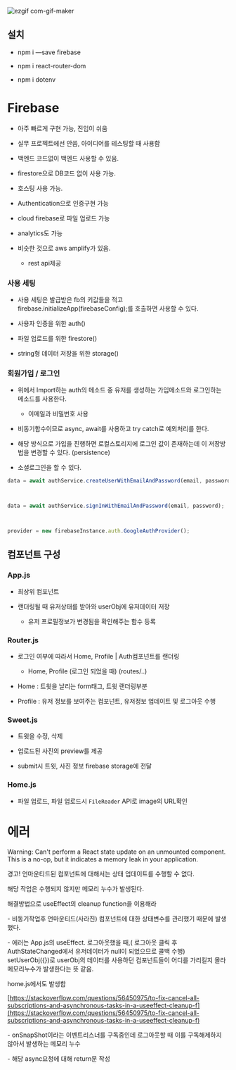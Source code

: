 ![ezgif com-gif-maker](https://user-images.githubusercontent.com/55486644/108703566-2266e680-754e-11eb-89aa-b6a754147f29.gif)



## 설치

- npm i —save firebase

- npm i react-router-dom

- npm i dotenv



# Firebase



- 아주 빠르게 구현 가능, 진입이 쉬움

- 실무 프로젝트에선 안씀, 아이디어를 테스팅할 때 사용함

- 백엔드 코드없이 백엔드 사용할 수 있음.

- firestore으로 DB코드 없이 사용 가능.

- 호스팅 사용 가능.

- Authentication으로 인증구현 가능

- cloud firebase로 파일 업로드 가능

- analytics도 가능

- 비슷한 것으로 aws amplify가 있음.
  - rest api제공



### 사용 세팅



- 사용 세팅은 발급받은 fb의 키값들을 적고 firebase.initializeApp(firebaseConfig);를 호출하면 사용할 수 있다.

- 사용자 인증을 위한 auth()

- 파일 업로드를 위한 firestore()

- string형 데이터 저장을 위한 storage()



### 회원가입 / 로그인



- 위에서 Import하는 auth의 메소드 중 유저를 생성하는 가입메소드와 로그인하는 메소드를 사용한다.
  - 이메일과 비밀번호 사용

- 비동기함수이므로 async, await를 사용하고 try catch로 예외처리를 한다.

- 해당 방식으로 가입을 진행하면 로컬스토리지에 로그인 값이 존재하는데 이 저장방법을 변경할 수 있다. (persistence)

- 소셜로그인을 할 수 있다.



```js
data = await authService.createUserWithEmailAndPassword(email, password);



data = await authService.signInWithEmailAndPassword(email, password);



provider = new firebaseInstance.auth.GoogleAuthProvider();
```

## 컴포넌트 구성



### App.js



- 최상위 컴포넌트

- 랜더링될 때 유저상태를 받아와 userObj에 유저데이터 저장
  - 유저 프로필정보가 변경됨을 확인해주는 함수 등록



### Router.js



- 로그인 여부에 따라서 Home, Profile  | Auth컴포넌트를 랜더링
  - Home, Profile (로그인 되었을 때) (routes/..)

- Home : 트윗을 날리는 form태그, 트윗 랜더링부분

- Profile : 유저 정보를 보여주는 컴포넌트, 유저정보 업데이트 및 로그아웃 수행



### Sweet.js



-  트윗을 수정, 삭제

- 업로드된 사진의 preview를 제공

- submit시 트윗, 사진 정보 firebase storage에 전달



### Home.js



- 파일 업로드, 파일 업로드시 `FileReader` API로 image의 URL확인



# 에러



Warning: Can't perform a React state update on an unmounted component. This is a no-op, but it indicates a memory leak in your application.



경고! 언마운티드된 컴포넌트에 대해서는 상태 업데이트를 수행할 수 없다.



해당 작업은 수행되지 않지만 메모리 누수가 발생된다.



해결방법으로 useEffect의 cleanup function을 이용해라



\- 비동기작업후 언마운티드(사라진) 컴포넌트에 대한 상태변수를 관리했기 때문에 발생했다.

\- 에러는 App.js의 useEffect. 로그아웃했을 때,( 로그아웃 클릭 후 AuthStateChanged에서 유저데이터가 null이 되었으므로 콜백 수행) setUserObj({})로 userObj의 데이터를 사용하던 컴포넌트들이 어디를 가리킬지 몰라 메모리누수가 발생한다는 뜻 같음.



home.js에서도 발생함



[https://stackoverflow.com/questions/56450975/to-fix-cancel-all-subscriptions-and-asynchronous-tasks-in-a-useeffect-cleanup-f](https://stackoverflow.com/questions/56450975/to-fix-cancel-all-subscriptions-and-asynchronous-tasks-in-a-useeffect-cleanup-f)



\- onSnapShot이라는 이벤트리스너를 구독중인데 로그아웃할 때 이를 구독해제하지 않아서 발생하는 메모리 누수

\- 해당 async요청에 대해 return문 작성


